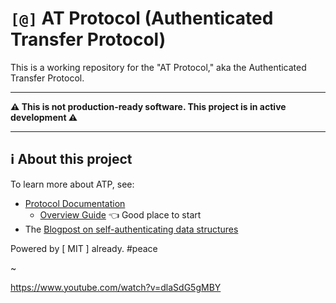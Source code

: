# `[@]` AT Protocol (Authenticated Transfer Protocol)

This is a working repository for the "AT Protocol," aka the Authenticated Transfer Protocol.

---

**⚠️ This is not production-ready software. This project is in active development ⚠️**

---

## ℹ️ About this project

To learn more about ATP, see:

- [Protocol Documentation](https://atproto.com/docs)
  - [Overview Guide](https://atproto.com/guides/overview) 👈 Good place to start
- The [Blogpost on self-authenticating data structures](https://blueskyweb.xyz/blog/3-6-2022-a-self-authenticating-social-protocol)

Powered by [ MIT ] already. #peace

~

https://www.youtube.com/watch?v=dlaSdG5gMBY
